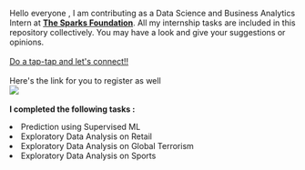 Hello everyone , I am contributing as a Data Science and Business Analytics Intern at <b><a href="https://internship.thesparksfoundation.info/">The Sparks Foundation</b></a>. All my internship tasks are included in this repository collectively. You may have a look and give your suggestions or opinions.
<br><br><a href="https://www.linkedin.com/in/midhir-nambiar-b353741b8/">Do a tap-tap and let's connect!!</a>
<br><br>Here's the link for you to register as well<br>
<a href="https://docs.google.com/forms/d/e/1FAIpQLScTmzfiKkbfS2yjmabn3XczfaEVYnw4xgO5NfThPebxZnlc8Q/viewform"> <img src="https://media.glassdoor.com/sqll/2143300/the-sparks-foundation-squarelogo-1556515236044.png"> </a><br>
<br><b>I completed the following tasks :</b>
<li>Prediction using Supervised ML
<li>Exploratory Data Analysis on Retail
<li>Exploratory Data Analysis on Global Terrorism
<li>Exploratory Data Analysis on Sports<br>
